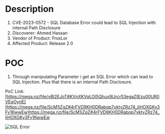 # Description

1. CVE-2023-0572 - SQL Database Error could lead to SQL Injection with internal Path Disclosure
1. Discoverer: Ahmed Hassan
1. Vendor of Product: FroxLor
1. Affected Product: Release 2.0

# POC
1. Through manipulating Parameter i get an SQL Error which can lead to SQL Injection. Plus that there is an internal Path Disclosure.


PoC Link: [https://mega.nz/file/vBl2EJoT#KVnXKVqLOl5Qhux9lJrcr53egaZtEzu00UR0VEqOynE](https://mega.nz/file/ScM1iZgZ#4rFVD9KH0DRabqp7vktyZRz74_IiHOXGKy3Fy1KwwEw)https://mega.nz/file/ScM1iZgZ#4rFVD9KH0DRabqp7vktyZRz74_IiHOXGKy3Fy1KwwEw

![SQL Error](https://github.com/ahmedvienna/Vulnerabilities/assets/80028768/6c057c70-e7b9-42fd-ad58-d420089d787c)
